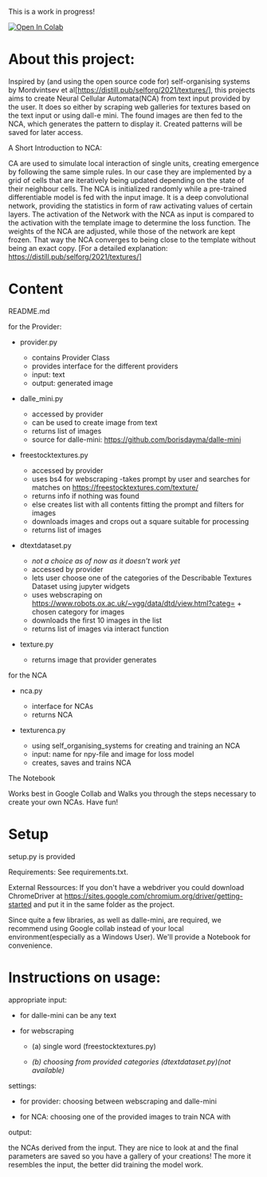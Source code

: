 This is a work in progress!

[![Open In Colab](https://colab.research.google.com/assets/colab-badge.svg)](https://colab.research.google.com/github/p-sin/text2nca/blob/master/notebooks/text2nca.ipynb)

# About this project:

Inspired by (and using the open source code for) self-organising systems by Mordvintsev et al[https://distill.pub/selforg/2021/textures/], this projects aims to create Neural Cellular Automata(NCA) from text input provided by the user. It does so either by scraping web galleries for textures based on the text input or using dall-e mini. The found images are then fed to the NCA, which generates the pattern to display it. Created patterns will be saved for later access.

A Short Introduction to NCA:

CA are used to simulate local interaction of single units, creating emergence by following the same simple rules. In our case they are implemented by a grid of cells that are iteratively being updated depending on the state of their neighbour cells. The NCA is initialized randomly while a pre-trained differentiable model is fed with the input image. It is a deep convolutional network, providing the statistics in form of raw activating values of certain layers. The activation of the Network with the NCA as input is compared to the activation with the template image to determine the loss function. The weights of the NCA are adjusted, while those of the network are kept frozen. That way the NCA converges to being close to the template without being an exact copy. [For a detailed explanation: https://distill.pub/selforg/2021/textures/]



# Content

README.md
     
for the Provider:
     
   - provider.py
        - contains Provider Class
        - provides interface for the different providers
        - input: text
        - output: generated image
         
   - dalle_mini.py
        - accessed by provider
        - can be used to create image from text
        - returns list of images
        - source for dalle-mini: https://github.com/borisdayma/dalle-mini
         
   - freestocktextures.py
       - accessed by provider
       - uses bs4 for webscraping
       -takes prompt by user and searches for matches on https://freestocktextures.com/texture/ 
       - returns info if nothing was found 
       - else creates list with all contents fitting the prompt and filters for images
       - downloads images and crops out a square suitable for processing
       - returns list of images
           
   - dtextdataset.py
       - *not a choice as of now as it doesn't work yet*
       - accessed by provider
       - lets user choose one of the categories of the Describable Textures Dataset using jupyter widgets
       - uses webscraping on https://www.robots.ox.ac.uk/~vgg/data/dtd/view.html?categ= + chosen category for images
       - downloads the first 10 images in the list
       - returns list of images via interact function
       
   - texture.py
       - returns image that provider generates
   
for the NCA
  
   - nca.py
       - interface for NCAs
       - returns NCA
       
   - texturenca.py
       - using self_organising_systems for creating and training an NCA
       - input: name for npy-file and image for loss model
       - creates, saves and trains NCA

The Notebook

Works best in Google Collab and Walks you through the steps necessary to create your own NCAs. Have fun!
            
            
# Setup            

setup.py is provided

Requirements:
    See requirements.txt.
    
External Ressources:
    If you don't have a webdriver you could download ChromeDriver at https://sites.google.com/chromium.org/driver/getting-started and put it in the same folder as the project.  
    
Since quite a few libraries, as well as dalle-mini, are required, we recommend using Google collab instead of your local environment(especially as a Windows User).
We'll provide a Notebook for convenience.
        
# Instructions on usage:

appropriate input:
   - for dalle-mini can be any text
     
   - for webscraping
        - (a) single word (freestocktextures.py)
 
        - *(b) choosing from provided categories (dtextdataset.py)(not available)*
            
settings:  
   - for provider: choosing between webscraping and dalle-mini
     
   - for NCA: choosing one of the provided images to train NCA with
    
output:

the NCAs derived from the input. They are nice to look at and the final parameters are saved so you have a gallery of your creations! The more it resembles the input, the better did training the model work. 
